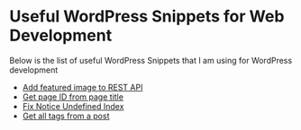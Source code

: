 # Useful WordPress Snippets for Web Development

Below is the list of useful WordPress Snippets that I am using for WordPress development

+ [Add featured image to REST API](https://github.com/dalenguyen/wordpress-snippets/blob/master/get-featured-image-from-rest-api.php)
+ [Get page ID from page title](https://github.com/dalenguyen/wordpress-snippets/blob/master/get-page-id-from-page-title.php)
+ [Fix Notice Undefined Index](https://github.com/dalenguyen/wordpress-snippets/blob/master/fix-php-undefined-index.php)
+ [Get all tags from a post](https://github.com/dalenguyen/wordpress-snippets/blob/master/get_all_tags_from_a_post.php)
